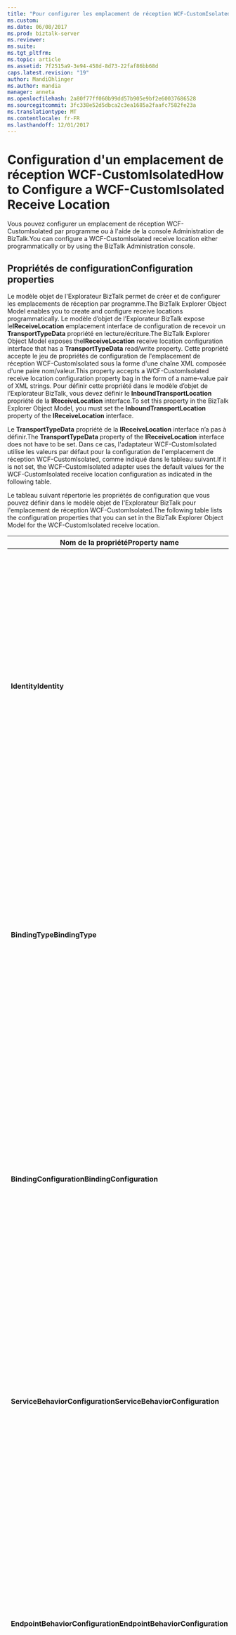 ```yaml
---
title: "Pour configurer les emplacement de réception WCF-CustomIsolated | Documents Microsoft"
ms.custom: 
ms.date: 06/08/2017
ms.prod: biztalk-server
ms.reviewer: 
ms.suite: 
ms.tgt_pltfrm: 
ms.topic: article
ms.assetid: 7f2515a9-3e94-458d-8d73-22faf86bb68d
caps.latest.revision: "19"
author: MandiOhlinger
ms.author: mandia
manager: anneta
ms.openlocfilehash: 2a80f77ff060b99dd57b905e9bf2e60037686528
ms.sourcegitcommit: 3fc338e52d5dbca2c3ea1685a2faafc7582fe23a
ms.translationtype: MT
ms.contentlocale: fr-FR
ms.lasthandoff: 12/01/2017
---
```

# <a name="how-to-configure-a-wcf-customisolated-receive-location"></a><span data-ttu-id="3f6d5-102">Configuration d'un emplacement de réception WCF-CustomIsolated</span><span class="sxs-lookup"><span data-stu-id="3f6d5-102">How to Configure a WCF-CustomIsolated Receive Location</span></span>
<span data-ttu-id="3f6d5-103">Vous pouvez configurer un emplacement de réception WCF-CustomIsolated par programme ou à l'aide de la console Administration de BizTalk.</span><span class="sxs-lookup"><span data-stu-id="3f6d5-103">You can configure a WCF-CustomIsolated receive location either programmatically or by using the BizTalk Administration console.</span></span>  
  
## <a name="configuration-properties"></a><span data-ttu-id="3f6d5-104">Propriétés de configuration</span><span class="sxs-lookup"><span data-stu-id="3f6d5-104">Configuration properties</span></span>
  
 <span data-ttu-id="3f6d5-105">Le modèle objet de l'Explorateur BizTalk permet de créer et de configurer les emplacements de réception par programme.</span><span class="sxs-lookup"><span data-stu-id="3f6d5-105">The BizTalk Explorer Object Model enables you to create and configure receive locations programmatically.</span></span> <span data-ttu-id="3f6d5-106">Le modèle d’objet de l’Explorateur BizTalk expose le**IReceiveLocation** emplacement interface de configuration de recevoir un **TransportTypeData** propriété en lecture/écriture.</span><span class="sxs-lookup"><span data-stu-id="3f6d5-106">The BizTalk Explorer Object Model exposes the**IReceiveLocation** receive location configuration interface that has a **TransportTypeData** read/write property.</span></span> <span data-ttu-id="3f6d5-107">Cette propriété accepte le jeu de propriétés de configuration de l'emplacement de réception WCF-CustomIsolated sous la forme d'une chaîne XML composée d'une paire nom/valeur.</span><span class="sxs-lookup"><span data-stu-id="3f6d5-107">This property accepts a WCF-CustomIsolated receive location configuration property bag in the form of a name-value pair of XML strings.</span></span> <span data-ttu-id="3f6d5-108">Pour définir cette propriété dans le modèle d’objet de l’Explorateur BizTalk, vous devez définir le **InboundTransportLocation** propriété de la **IReceiveLocation** interface.</span><span class="sxs-lookup"><span data-stu-id="3f6d5-108">To set this property in the BizTalk Explorer Object Model, you must set the **InboundTransportLocation** property of the **IReceiveLocation** interface.</span></span>  
  
 <span data-ttu-id="3f6d5-109">Le **TransportTypeData** propriété de la **IReceiveLocation** interface n’a pas à définir.</span><span class="sxs-lookup"><span data-stu-id="3f6d5-109">The **TransportTypeData** property of the **IReceiveLocation** interface does not have to be set.</span></span> <span data-ttu-id="3f6d5-110">Dans ce cas, l'adaptateur WCF-CustomIsolated utilise les valeurs par défaut pour la configuration de l'emplacement de réception WCF-CustomIsolated, comme indiqué dans le tableau suivant.</span><span class="sxs-lookup"><span data-stu-id="3f6d5-110">If it is not set, the WCF-CustomIsolated adapter uses the default values for the WCF-CustomIsolated receive location configuration as indicated in the following table.</span></span>  
  
 <span data-ttu-id="3f6d5-111">Le tableau suivant répertorie les propriétés de configuration que vous pouvez définir dans le modèle objet de l'Explorateur BizTalk pour l'emplacement de réception WCF-CustomIsolated.</span><span class="sxs-lookup"><span data-stu-id="3f6d5-111">The following table lists the configuration properties that you can set in the BizTalk Explorer Object Model for the WCF-CustomIsolated receive location.</span></span>  
  
|<span data-ttu-id="3f6d5-112">Nom de la propriété</span><span class="sxs-lookup"><span data-stu-id="3f6d5-112">Property name</span></span>|<span data-ttu-id="3f6d5-113">Type</span><span class="sxs-lookup"><span data-stu-id="3f6d5-113">Type</span></span>|<span data-ttu-id="3f6d5-114"> Description</span><span class="sxs-lookup"><span data-stu-id="3f6d5-114">Description</span></span>|  
|-------------------|----------|-----------------|  
|<span data-ttu-id="3f6d5-115">**Identity**</span><span class="sxs-lookup"><span data-stu-id="3f6d5-115">**Identity**</span></span>|<span data-ttu-id="3f6d5-116">Blob XML</span><span class="sxs-lookup"><span data-stu-id="3f6d5-116">XML Blob</span></span><br /><br /> <span data-ttu-id="3f6d5-117">Exemple :</span><span class="sxs-lookup"><span data-stu-id="3f6d5-117">Example:</span></span><br /><br /> <span data-ttu-id="3f6d5-118">&lt;identité&gt;</span><span class="sxs-lookup"><span data-stu-id="3f6d5-118">&lt;identity&gt;</span></span><br /><br /> <span data-ttu-id="3f6d5-119">&lt;valeur d’userPrincipalName = «username@contoso.com» /&gt;</span><span class="sxs-lookup"><span data-stu-id="3f6d5-119">&lt;userPrincipalName value="username@contoso.com" /&gt;</span></span><br /><br /> <span data-ttu-id="3f6d5-120">&lt;/Identity&gt;</span><span class="sxs-lookup"><span data-stu-id="3f6d5-120">&lt;/identity&gt;</span></span>|<span data-ttu-id="3f6d5-121">Spécifiez l'identité du service fourni par cet emplacement de réception.</span><span class="sxs-lookup"><span data-stu-id="3f6d5-121">Specify the identity of the service that this receive location provides.</span></span> <span data-ttu-id="3f6d5-122">Les valeurs qui peuvent être spécifiés pour le **identité** propriété diffèrent en fonction de la configuration de sécurité.</span><span class="sxs-lookup"><span data-stu-id="3f6d5-122">The values that can be specified for the **Identity** property differ according to the security configuration.</span></span> <span data-ttu-id="3f6d5-123">Ces paramètres permettent au client d'authentifier cet emplacement de réception.</span><span class="sxs-lookup"><span data-stu-id="3f6d5-123">These settings enable the client to authenticate this receive location.</span></span> <span data-ttu-id="3f6d5-124">Lors du processus d'établissement de liaison entre le client et le service, l'infrastructure WCF (Windows Communication Foundation) garantit que l'identité du service attendu correspond aux valeurs de cet élément.</span><span class="sxs-lookup"><span data-stu-id="3f6d5-124">In the handshake process between the client and service, the Windows Communication Foundation (WCF) infrastructure will ensure that the identity of the expected service matches the values of this element.</span></span><br /><br /> <span data-ttu-id="3f6d5-125">La valeur par défaut est une chaîne vide.</span><span class="sxs-lookup"><span data-stu-id="3f6d5-125">The default is an empty string.</span></span>|  
|<span data-ttu-id="3f6d5-126">**BindingType**</span><span class="sxs-lookup"><span data-stu-id="3f6d5-126">**BindingType**</span></span>|<span data-ttu-id="3f6d5-127">Enum</span><span class="sxs-lookup"><span data-stu-id="3f6d5-127">Enum</span></span><br /><br /> <span data-ttu-id="3f6d5-128">-   **basicHttpBinding**</span><span class="sxs-lookup"><span data-stu-id="3f6d5-128">-   **basicHttpBinding**</span></span><br /><span data-ttu-id="3f6d5-129">-   **customBinding**</span><span class="sxs-lookup"><span data-stu-id="3f6d5-129">-   **customBinding**</span></span><br /><span data-ttu-id="3f6d5-130">-   **mexHttpBinding**</span><span class="sxs-lookup"><span data-stu-id="3f6d5-130">-   **mexHttpBinding**</span></span><br /><span data-ttu-id="3f6d5-131">-   **mexHttpsBinding**</span><span class="sxs-lookup"><span data-stu-id="3f6d5-131">-   **mexHttpsBinding**</span></span><br /><span data-ttu-id="3f6d5-132">-   **mexNamedPipeBinding**</span><span class="sxs-lookup"><span data-stu-id="3f6d5-132">-   **mexNamedPipeBinding**</span></span><br /><span data-ttu-id="3f6d5-133">-   **mexTcpBinding**</span><span class="sxs-lookup"><span data-stu-id="3f6d5-133">-   **mexTcpBinding**</span></span><br /><span data-ttu-id="3f6d5-134">-   **netMsmqBinding**</span><span class="sxs-lookup"><span data-stu-id="3f6d5-134">-   **netMsmqBinding**</span></span><br /><span data-ttu-id="3f6d5-135">-   **netNamedPipeBinding**</span><span class="sxs-lookup"><span data-stu-id="3f6d5-135">-   **netNamedPipeBinding**</span></span><br /><span data-ttu-id="3f6d5-136">-   **netPeerTcpBinding**</span><span class="sxs-lookup"><span data-stu-id="3f6d5-136">-   **netPeerTcpBinding**</span></span><br /><span data-ttu-id="3f6d5-137">-   **netTcpBinding**</span><span class="sxs-lookup"><span data-stu-id="3f6d5-137">-   **netTcpBinding**</span></span><br /><span data-ttu-id="3f6d5-138">-   **wsDualHttpBinding**</span><span class="sxs-lookup"><span data-stu-id="3f6d5-138">-   **wsDualHttpBinding**</span></span><br /><span data-ttu-id="3f6d5-139">-   **wsFederationHttpBinding**</span><span class="sxs-lookup"><span data-stu-id="3f6d5-139">-   **wsFederationHttpBinding**</span></span><br /><span data-ttu-id="3f6d5-140">-   **wsHttpBinding**</span><span class="sxs-lookup"><span data-stu-id="3f6d5-140">-   **wsHttpBinding**</span></span>|<span data-ttu-id="3f6d5-141">Spécifiez le type de liaison à utiliser pour le point de terminaison qu'utilise cet emplacement de réception.</span><span class="sxs-lookup"><span data-stu-id="3f6d5-141">Specify the type of the binding to use for the endpoint that this receive location uses.</span></span> <span data-ttu-id="3f6d5-142">**Remarque :** si vous utilisez une liaison personnalisée, la **BindingType** propriété peut être configurée avec les liaisons personnalisées.</span><span class="sxs-lookup"><span data-stu-id="3f6d5-142">**Note:**  If you use a custom binding, the **BindingType** property can be configured with the custom bindings.</span></span> <span data-ttu-id="3f6d5-143">Pour plus d’informations sur la façon d’utiliser une liaison personnalisée, consultez [comment activer les Points d’extensibilité WCF avec les adaptateurs WCF](../core/how-to-enable-the-wcf-extensibility-points-with-the-wcf-adapters.md).</span><span class="sxs-lookup"><span data-stu-id="3f6d5-143">For more information about how to use custom binding, see [How to Enable the WCF Extensibility Points with the WCF Adapters](../core/how-to-enable-the-wcf-extensibility-points-with-the-wcf-adapters.md).</span></span> <br /><br /> <span data-ttu-id="3f6d5-144">La valeur par défaut est une chaîne vide.</span><span class="sxs-lookup"><span data-stu-id="3f6d5-144">The default is an empty string.</span></span>|  
|<span data-ttu-id="3f6d5-145">**BindingConfiguration**</span><span class="sxs-lookup"><span data-stu-id="3f6d5-145">**BindingConfiguration**</span></span>|<span data-ttu-id="3f6d5-146">Blob XML</span><span class="sxs-lookup"><span data-stu-id="3f6d5-146">XML Blob</span></span><br /><br /> <span data-ttu-id="3f6d5-147">Exemple :</span><span class="sxs-lookup"><span data-stu-id="3f6d5-147">Example:</span></span><br /><br /> <span data-ttu-id="3f6d5-148">&lt;nom de liaison = « wsHttpBinding » transactionFlow = « true »&gt;&lt;sécurité&gt;&lt;message clientCredentialType = « UserName » /&gt;&lt;/security&gt; &lt;/liaison&gt;</span><span class="sxs-lookup"><span data-stu-id="3f6d5-148">&lt;binding name="wsHttpBinding" transactionFlow="true"&gt;&lt;security&gt;&lt;message clientCredentialType="UserName" /&gt;&lt;/security&gt;&lt;/binding&gt;</span></span>|<span data-ttu-id="3f6d5-149">Spécifiez une chaîne XML avec la  **\<liaison\>**  élément pour configurer différents types de liaisons prédéfinies fournis par Windows Communication Foundation (WCF).</span><span class="sxs-lookup"><span data-stu-id="3f6d5-149">Specify an XML string with the **\<binding\>** element to configure different types of predefined bindings provided by Windows Communication Foundation (WCF).</span></span> <span data-ttu-id="3f6d5-150">Pour plus d'informations sur la liaison fournie par le système et la liaison personnalisée, consultez les rubriques correspondantes de la section Voir aussi.</span><span class="sxs-lookup"><span data-stu-id="3f6d5-150">For more information about the system-provided binding and custom binding, see the appropriate topics in See Also.</span></span> <span data-ttu-id="3f6d5-151">**Remarque :** BizTalk Server ne prend pas en charge tous les types d’éléments d’extension de liaison que vous pouvez configurer avec le **BindingConfiguration** propriété.</span><span class="sxs-lookup"><span data-stu-id="3f6d5-151">**Note:**  BizTalk Server does not support all the types of the binding extension elements that you can configure with the **BindingConfiguration** property.</span></span> <br /><br /> <span data-ttu-id="3f6d5-152">La valeur par défaut est une chaîne vide.</span><span class="sxs-lookup"><span data-stu-id="3f6d5-152">The default is an empty string.</span></span>|  
|<span data-ttu-id="3f6d5-153">**ServiceBehaviorConfiguration**</span><span class="sxs-lookup"><span data-stu-id="3f6d5-153">**ServiceBehaviorConfiguration**</span></span>|<span data-ttu-id="3f6d5-154">Blob XML</span><span class="sxs-lookup"><span data-stu-id="3f6d5-154">XML Blob</span></span><br /><br /> <span data-ttu-id="3f6d5-155">Exemple :</span><span class="sxs-lookup"><span data-stu-id="3f6d5-155">Example:</span></span><br /><br /> <span data-ttu-id="3f6d5-156">&lt;nom du comportement = « SampleServiceBehavior »&gt;&lt;serviceAuthorization principalPermissionMode = « UseAspNetRoles » /&gt;&lt;serviceCredentials&gt;&lt;serviceCertificate findValue = « 539d9ab3089bb6dc187fa7dbb382cf01f8d78f5f » storeLocation = « CurrentUser » x509FindType = « FindByThumbprint » /&gt;&lt;/serviceCredentials&gt;&lt;serviceMetadata httpGetEnabled = « true » /&gt;&lt;/behavior&gt;</span><span class="sxs-lookup"><span data-stu-id="3f6d5-156">&lt;behavior name="SampleServiceBehavior"&gt;&lt;serviceAuthorization principalPermissionMode="UseAspNetRoles" /&gt;&lt;serviceCredentials&gt;&lt;serviceCertificate findValue="539d9ab3089bb6dc187fa7dbb382cf01f8d78f5f" storeLocation="CurrentUser" x509FindType="FindByThumbprint" /&gt;&lt;/serviceCredentials&gt;&lt;serviceMetadata httpGetEnabled="true" /&gt;&lt;/behavior&gt;</span></span>|<span data-ttu-id="3f6d5-157">Spécifiez une chaîne XML avec la  **\<comportement\>**  élément de la  **\<serviceBehaviors\>**  élément pour configurer les paramètres de comportement d’un service WCF service.</span><span class="sxs-lookup"><span data-stu-id="3f6d5-157">Specify an XML string with the **\<behavior\>** element of the **\<serviceBehaviors\>** element to configure the behavior settings of a WCF service.</span></span> <span data-ttu-id="3f6d5-158">Pour plus d’informations sur la  **\<serviceBehaviors\>**  élément, consultez la rubrique appropriée dans Voir aussi.</span><span class="sxs-lookup"><span data-stu-id="3f6d5-158">For more information about the **\<serviceBehaviors\>** element, see the appropriate topic in See Also.</span></span><br /><br /> <span data-ttu-id="3f6d5-159">La valeur par défaut est une chaîne vide.</span><span class="sxs-lookup"><span data-stu-id="3f6d5-159">The default is an empty string.</span></span>|  
|<span data-ttu-id="3f6d5-160">**EndpointBehaviorConfiguration**</span><span class="sxs-lookup"><span data-stu-id="3f6d5-160">**EndpointBehaviorConfiguration**</span></span>|<span data-ttu-id="3f6d5-161">Blob XML</span><span class="sxs-lookup"><span data-stu-id="3f6d5-161">XML Blob</span></span><br /><br /> <span data-ttu-id="3f6d5-162">Exemple :</span><span class="sxs-lookup"><span data-stu-id="3f6d5-162">Example:</span></span><br /><br /> <span data-ttu-id="3f6d5-163">&lt;nom du comportement = « sampleBehavior »&gt;&lt;callbackTimeouts /&gt;&lt;/behavior&gt;</span><span class="sxs-lookup"><span data-stu-id="3f6d5-163">&lt;behavior name="sampleBehavior"&gt;&lt;callbackTimeouts /&gt;&lt;/behavior&gt;</span></span>|<span data-ttu-id="3f6d5-164">Spécifier une chaîne XML avec la  **\<comportement\>**  élément de la  **\<endpointBehaviors\>**  élément pour configurer les paramètres de comportement d’un Point de terminaison WCF.</span><span class="sxs-lookup"><span data-stu-id="3f6d5-164">Specify an XML string with the **\<behavior\>** element of the **\<endpointBehaviors\>** element to configure the behavior settings of a WCF endpoint.</span></span> <span data-ttu-id="3f6d5-165">Pour plus d’informations sur la  **\<endpointBehaviors\>**  élément, consultez la rubrique appropriée dans Voir aussi.</span><span class="sxs-lookup"><span data-stu-id="3f6d5-165">For more information about the **\<endpointBehaviors\>** element, see the appropriate topic in See Also.</span></span> <span data-ttu-id="3f6d5-166">**Remarque :** BizTalk Server ne prend pas en charge tous les types d’éléments d’extension que vous pouvez configurer avec le **EndpointBehaviorConfiguration** propriété.</span><span class="sxs-lookup"><span data-stu-id="3f6d5-166">**Note:**  BizTalk Server does not support all the types of the behavior extension elements that you can configure with the **EndpointBehaviorConfiguration** property.</span></span> <br /><br /> <span data-ttu-id="3f6d5-167">La valeur par défaut est une chaîne vide.</span><span class="sxs-lookup"><span data-stu-id="3f6d5-167">The default is an empty string.</span></span>|  
|<span data-ttu-id="3f6d5-168">**CredentialType**</span><span class="sxs-lookup"><span data-stu-id="3f6d5-168">**CredentialType**</span></span>|<span data-ttu-id="3f6d5-169">Enum</span><span class="sxs-lookup"><span data-stu-id="3f6d5-169">Enum</span></span><br /><br /> <span data-ttu-id="3f6d5-170">-   **Aucun**: ne pas utiliser les informations d’identification lorsque cet emplacement de réception envoie des sollicitations pour interroger un service externe ou cet emplacement de réception n’avez pas besoin d’interroger un service externe.</span><span class="sxs-lookup"><span data-stu-id="3f6d5-170">-   **None**: Do not use any credentials when this receive location sends solicit messages to poll an external service, or this receive location does not need to poll any external service.</span></span><br /><span data-ttu-id="3f6d5-171">-   **IssueTicket**: utilisez Enterprise unique Sign-On (SSO) pour récupérer les informations d’identification du client pour émettre un ticket SSO.</span><span class="sxs-lookup"><span data-stu-id="3f6d5-171">-   **IssueTicket**: Use Enterprise Single Sign-On (SSO) to retrieve client credentials to issue an SSO ticket.</span></span> <span data-ttu-id="3f6d5-172">Cette option requiert l'utilisation du mode de sécurité permettant à cet emplacement de réception d'emprunter l'identité du compte d'utilisateur pour émettre un ticket SSO.</span><span class="sxs-lookup"><span data-stu-id="3f6d5-172">This option requires using the security mode that allows this receive location to impersonate the user account to issue an SSO ticket.</span></span><br /><span data-ttu-id="3f6d5-173">-   **UserAccount**: utiliser les informations d’identification spécifiées dans le **nom d’utilisateur** et **mot de passe** propriétés lorsque cela emplacement de réception envoie des sollicitations pour interroger un service externe.</span><span class="sxs-lookup"><span data-stu-id="3f6d5-173">-   **UserAccount**: Use the credentials specified in the **Username** and **Password** properties when this receive location sends solicit messages to poll an external service.</span></span><br /><span data-ttu-id="3f6d5-174">-   **GetCredentials**: utiliser l’application associée SSO spécifiée dans le **AffiliateApplicationName** propriété lorsque cet emplacement de réception envoie des sollicitations pour interroger un service externe.</span><span class="sxs-lookup"><span data-stu-id="3f6d5-174">-   **GetCredentials**: Use the SSO affiliate application specified in the **AffiliateApplicationName** property when this receive location sends solicit messages to poll an external service.</span></span>|<span data-ttu-id="3f6d5-175">Spécifiez le type d'informations d'identification de cet emplacement de réception à utiliser lors de l'interrogation d'un service externe.</span><span class="sxs-lookup"><span data-stu-id="3f6d5-175">Specify the type of credentials for this receive location to use when polling an external service</span></span><br /><br /> <span data-ttu-id="3f6d5-176">Valeur par défaut : **None**</span><span class="sxs-lookup"><span data-stu-id="3f6d5-176">Default value: **None**</span></span>|  
|<span data-ttu-id="3f6d5-177">**UserName**</span><span class="sxs-lookup"><span data-stu-id="3f6d5-177">**UserName**</span></span>|<span data-ttu-id="3f6d5-178">Chaîne</span><span class="sxs-lookup"><span data-stu-id="3f6d5-178">String</span></span>|<span data-ttu-id="3f6d5-179">Indiquez le nom d'utilisateur de cet emplacement de réception à utiliser lors de l'interrogation d'un service externe pour récupérer des messages de réponse.</span><span class="sxs-lookup"><span data-stu-id="3f6d5-179">Specify the user name for this receive location to use when polling an external service to retrieve response messages.</span></span> <span data-ttu-id="3f6d5-180">Cette propriété est requise lorsque la **CredentialType** est définie sur **UserAccount**.</span><span class="sxs-lookup"><span data-stu-id="3f6d5-180">This property is required when the **CredentialType** property is set to **UserAccount**.</span></span><br /><br /> <span data-ttu-id="3f6d5-181">La valeur par défaut est une chaîne vide.</span><span class="sxs-lookup"><span data-stu-id="3f6d5-181">The default is an empty string.</span></span>|  
|<span data-ttu-id="3f6d5-182">**Mot de passe**</span><span class="sxs-lookup"><span data-stu-id="3f6d5-182">**Password**</span></span>|<span data-ttu-id="3f6d5-183">Chaîne</span><span class="sxs-lookup"><span data-stu-id="3f6d5-183">String</span></span>|<span data-ttu-id="3f6d5-184">Indiquez le mot de passe de cet emplacement de réception à utiliser lors de l'interrogation d'un service externe pour récupérer des messages de réponse.</span><span class="sxs-lookup"><span data-stu-id="3f6d5-184">Specify the password for this receive location to use when polling an external service to retrieve response messages.</span></span> <span data-ttu-id="3f6d5-185">Cette propriété est requise lorsque la **CredentialType** est définie sur **UserAccount**.</span><span class="sxs-lookup"><span data-stu-id="3f6d5-185">This property is required when the **CredentialType** property is set to **UserAccount**.</span></span><br /><br /> <span data-ttu-id="3f6d5-186">La valeur par défaut est une chaîne vide.</span><span class="sxs-lookup"><span data-stu-id="3f6d5-186">The default is an empty string.</span></span>|  
|<span data-ttu-id="3f6d5-187">**AffiliateApplicationName**</span><span class="sxs-lookup"><span data-stu-id="3f6d5-187">**AffiliateApplicationName**</span></span>|<span data-ttu-id="3f6d5-188">Chaîne</span><span class="sxs-lookup"><span data-stu-id="3f6d5-188">String</span></span>|<span data-ttu-id="3f6d5-189">Indiquez l'application associée SSO pour renvoyer des informations d'identification externes à utiliser lorsque cet emplacement de réception envoie des messages de sollicitation pour interroger un service externe.</span><span class="sxs-lookup"><span data-stu-id="3f6d5-189">Specify the SSO affiliate application to return external credentials to be used when this receive location sends solicit messages to poll an external service.</span></span> <span data-ttu-id="3f6d5-190">L'application associée SSO spécifiée doit comporter un mappage entre le compte Windows d'exécution de cet emplacement de réception et le compte du service externe.</span><span class="sxs-lookup"><span data-stu-id="3f6d5-190">The specified SSO affiliate application must have a mapping between the Windows account under which this receive location runs and the account for the external service.</span></span> <span data-ttu-id="3f6d5-191">Cette propriété est requise lorsque la **CredentialType** est définie sur **GetCredentials**.</span><span class="sxs-lookup"><span data-stu-id="3f6d5-191">This property is required when the **CredentialType** property is set to **GetCredentials**.</span></span><br /><br /> <span data-ttu-id="3f6d5-192">La valeur par défaut est une chaîne vide.</span><span class="sxs-lookup"><span data-stu-id="3f6d5-192">The default is an empty string.</span></span>|  
|<span data-ttu-id="3f6d5-193">**OrderedProcessing**</span><span class="sxs-lookup"><span data-stu-id="3f6d5-193">**OrderedProcessing**</span></span>|<span data-ttu-id="3f6d5-194">Booléen</span><span class="sxs-lookup"><span data-stu-id="3f6d5-194">Boolean</span></span>|<span data-ttu-id="3f6d5-195">Spécifiez si l'ordre des messages est conservé lors de leur traitement.</span><span class="sxs-lookup"><span data-stu-id="3f6d5-195">Specify whether to preserve message order when processing messages.</span></span><br /><br /> <span data-ttu-id="3f6d5-196">Valeur par défaut : **False**</span><span class="sxs-lookup"><span data-stu-id="3f6d5-196">Default value: **False**</span></span>|  
|<span data-ttu-id="3f6d5-197">**InboundBodyLocation**</span><span class="sxs-lookup"><span data-stu-id="3f6d5-197">**InboundBodyLocation**</span></span>|<span data-ttu-id="3f6d5-198">Enum</span><span class="sxs-lookup"><span data-stu-id="3f6d5-198">Enum</span></span><br /><br /> <span data-ttu-id="3f6d5-199">-   **UseBodyElement** -utiliser le contenu de SOAP **corps** élément d’un message entrant pour créer le corps du message BizTalk.</span><span class="sxs-lookup"><span data-stu-id="3f6d5-199">-   **UseBodyElement** - Use the content of the SOAP **Body** element of an incoming message to create the BizTalk message body part.</span></span> <span data-ttu-id="3f6d5-200">Si l'élément **Body** a plusieurs éléments enfants, seul le premier élément devient le corps du message BizTalk.</span><span class="sxs-lookup"><span data-stu-id="3f6d5-200">If the **Body** element has more than one child element, only the first element becomes the BizTalk message body part.</span></span><br /><span data-ttu-id="3f6d5-201">-   **UseEnvelope** -créer le corps du message BizTalk à partir de l’ensemble SOAP **enveloppe** d’un message entrant.</span><span class="sxs-lookup"><span data-stu-id="3f6d5-201">-   **UseEnvelope** - Create the BizTalk message body part from the entire SOAP **Envelope** of an incoming message.</span></span><br /><span data-ttu-id="3f6d5-202">-   **UseBodyPath** -utiliser l’expression de chemin d’accès au corps de la **InboundBodyPathExpression** propriété pour créer le corps du message BizTalk.</span><span class="sxs-lookup"><span data-stu-id="3f6d5-202">-   **UseBodyPath** - Use the body path expression in the **InboundBodyPathExpression** property to create the BizTalk message body part.</span></span> <span data-ttu-id="3f6d5-203">L'expression du chemin du corps est évaluée en fonction de l'élément enfant immédiat de l'élément SOAP **Body** d'un message entrant.</span><span class="sxs-lookup"><span data-stu-id="3f6d5-203">The body path expression is evaluated against the immediate child element of the SOAP **Body** element of an incoming message.</span></span> <span data-ttu-id="3f6d5-204">Cette propriété est valide uniquement pour des ports de sollicitation-réponse.</span><span class="sxs-lookup"><span data-stu-id="3f6d5-204">This property is valid only for solicit-response ports.</span></span><br /><br /> <span data-ttu-id="3f6d5-205">Pour plus d’informations sur l’utilisation de la **InboundBodyLocation** propriété, consultez [spécifiant le corps du Message pour les adaptateurs WCF](../core/specifying-the-message-body-for-the-wcf-adapters.md).</span><span class="sxs-lookup"><span data-stu-id="3f6d5-205">For more information about how to use the **InboundBodyLocation** property, see [Specifying the Message Body for the WCF Adapters](../core/specifying-the-message-body-for-the-wcf-adapters.md).</span></span>|<span data-ttu-id="3f6d5-206">Spécifiez la sélection de données pour le protocole SOAP **corps** élément des messages WCF entrants.</span><span class="sxs-lookup"><span data-stu-id="3f6d5-206">Specify the data selection for the SOAP **Body** element of incoming WCF messages.</span></span><br /><br /> <span data-ttu-id="3f6d5-207">Valeur par défaut : **UseBodyElement**</span><span class="sxs-lookup"><span data-stu-id="3f6d5-207">Default value: **UseBodyElement**</span></span>|  
|<span data-ttu-id="3f6d5-208">**InboundBodyPathExpression**</span><span class="sxs-lookup"><span data-stu-id="3f6d5-208">**InboundBodyPathExpression**</span></span>|<span data-ttu-id="3f6d5-209">Chaîne</span><span class="sxs-lookup"><span data-stu-id="3f6d5-209">String</span></span><br /><br /> <span data-ttu-id="3f6d5-210">Pour plus d’informations sur l’utilisation de la **InboundBodyPathExpression** propriété, consultez [propriétés et schéma de propriété des adaptateurs WCF](../core/wcf-adapters-property-schema-and-properties.md).</span><span class="sxs-lookup"><span data-stu-id="3f6d5-210">For more information about how to use the **InboundBodyPathExpression** property, see [WCF Adapters Property Schema and Properties](../core/wcf-adapters-property-schema-and-properties.md).</span></span>|<span data-ttu-id="3f6d5-211">Spécifiez l'expression de chemin de corps afin d'identifier une partie spécifique du message entrant utilisée pour créer le corps du message BizTalk.</span><span class="sxs-lookup"><span data-stu-id="3f6d5-211">Specify the body path expression to identify a specific part of an incoming message used to create the BizTalk message body part.</span></span> <span data-ttu-id="3f6d5-212">Cette expression de chemin de corps est évaluée par rapport à l’élément enfant immédiat de SOAP **corps** nœud d’un message entrant.</span><span class="sxs-lookup"><span data-stu-id="3f6d5-212">This body path expression is evaluated against the immediate child element of the SOAP **Body** node of an incoming message.</span></span> <span data-ttu-id="3f6d5-213">Si cette expression de chemin de corps retourne plusieurs nœuds, seul le premier devient le corps du message BizTalk.</span><span class="sxs-lookup"><span data-stu-id="3f6d5-213">If this body path expression returns more than one node, only the first node is chosen for the BizTalk message body part.</span></span> <span data-ttu-id="3f6d5-214">Cette propriété est requise si le **InboundBodyLocation** est définie sur **UseBodyPath**.</span><span class="sxs-lookup"><span data-stu-id="3f6d5-214">This property is required if the **InboundBodyLocation** property is set to **UseBodyPath**.</span></span><br /><br /> <span data-ttu-id="3f6d5-215">La valeur par défaut est une chaîne vide.</span><span class="sxs-lookup"><span data-stu-id="3f6d5-215">The default is an empty string.</span></span>|  
|<span data-ttu-id="3f6d5-216">**InboundNodeEncoding**</span><span class="sxs-lookup"><span data-stu-id="3f6d5-216">**InboundNodeEncoding**</span></span>|<span data-ttu-id="3f6d5-217">Enum</span><span class="sxs-lookup"><span data-stu-id="3f6d5-217">Enum</span></span><br /><br /> <span data-ttu-id="3f6d5-218">-   **Base64** -encodage Base64.</span><span class="sxs-lookup"><span data-stu-id="3f6d5-218">-   **Base64** - Base64 encoding.</span></span><br /><span data-ttu-id="3f6d5-219">-   **Hex** - hexadécimal encodage.</span><span class="sxs-lookup"><span data-stu-id="3f6d5-219">-   **Hex** - Hexadecimal encoding.</span></span><br /><span data-ttu-id="3f6d5-220">-   **Chaîne** : codage de texte - UTF-8.</span><span class="sxs-lookup"><span data-stu-id="3f6d5-220">-   **String** - Text encoding - UTF-8.</span></span><br /><span data-ttu-id="3f6d5-221">-   **XML** -les adaptateurs WCF créent le corps du message BizTalk avec le XML externe du nœud sélectionné par l’expression de chemin d’accès au corps de **InboundBodyPathExpression**.</span><span class="sxs-lookup"><span data-stu-id="3f6d5-221">-   **XML** - The WCF adapters create the BizTalk message body with the outer XML of the node selected by the body path expression in **InboundBodyPathExpression**.</span></span>|<span data-ttu-id="3f6d5-222">Spécifiez le type de codage WCF-CustomIsolated adaptateur de réception pour décoder le nœud identifié par l’expression de chemin de corps spécifiée dans **InboundBodyPathExpression**.</span><span class="sxs-lookup"><span data-stu-id="3f6d5-222">Specify the type of encoding that the WCF-CustomIsolated receive adapter uses to decode the node identified by the body path expression specified in **InboundBodyPathExpression**.</span></span> <span data-ttu-id="3f6d5-223">Cette propriété est requise si le **InboundBodyLocation** est définie sur **UseBodyPath**.</span><span class="sxs-lookup"><span data-stu-id="3f6d5-223">This property is required if the **InboundBodyLocation** property is set to **UseBodyPath**.</span></span><br /><br /> <span data-ttu-id="3f6d5-224">Valeur par défaut : **XML**</span><span class="sxs-lookup"><span data-stu-id="3f6d5-224">Default value: **XML**</span></span>|  
|<span data-ttu-id="3f6d5-225">**OutboundBodyLocation**</span><span class="sxs-lookup"><span data-stu-id="3f6d5-225">**OutboundBodyLocation**</span></span>|<span data-ttu-id="3f6d5-226">Enum</span><span class="sxs-lookup"><span data-stu-id="3f6d5-226">Enum</span></span><br /><br /> <span data-ttu-id="3f6d5-227">-   **UseBodyElement** -le corps du message BizTalk permet de créer le contenu de SOAP **corps** élément d’un message de réponse sortant.</span><span class="sxs-lookup"><span data-stu-id="3f6d5-227">-   **UseBodyElement** - Use the BizTalk message body part to create the content of the SOAP **Body** element for an outgoing response message.</span></span><br /><span data-ttu-id="3f6d5-228">-   **UseTemplate** -utiliser le modèle fourni dans le **OutboundXMLTemplate** propriété pour créer le contenu de SOAP **corps** élément d’un message de réponse sortant.</span><span class="sxs-lookup"><span data-stu-id="3f6d5-228">-   **UseTemplate** - Use the template supplied in the **OutboundXMLTemplate** property to create the content of the SOAP **Body** element for an outgoing response message.</span></span><br /><br /> <span data-ttu-id="3f6d5-229">Pour plus d’informations sur l’utilisation de la **OutboundBodyLocation** propriété, consultez [spécifiant le corps du Message pour les adaptateurs WCF](../core/specifying-the-message-body-for-the-wcf-adapters.md).</span><span class="sxs-lookup"><span data-stu-id="3f6d5-229">For more information about how to use the **OutboundBodyLocation** property, see [Specifying the Message Body for the WCF Adapters](../core/specifying-the-message-body-for-the-wcf-adapters.md).</span></span>|<span data-ttu-id="3f6d5-230">Spécifiez la sélection de données pour le protocole SOAP **corps** élément des messages WCF sortants.</span><span class="sxs-lookup"><span data-stu-id="3f6d5-230">Specify the data selection for the SOAP **Body** element of outgoing WCF messages.</span></span> <span data-ttu-id="3f6d5-231">Cette propriété est valide uniquement pour des emplacements de réception de type requête-réponse.</span><span class="sxs-lookup"><span data-stu-id="3f6d5-231">This property is valid only for request-response receive locations.</span></span><br /><br /> <span data-ttu-id="3f6d5-232">Valeur par défaut : **UseBodyElement**</span><span class="sxs-lookup"><span data-stu-id="3f6d5-232">Default value: **UseBodyElement**</span></span>|  
|<span data-ttu-id="3f6d5-233">**OutboundXMLTemplate**</span><span class="sxs-lookup"><span data-stu-id="3f6d5-233">**OutboundXMLTemplate**</span></span>|<span data-ttu-id="3f6d5-234">Chaîne</span><span class="sxs-lookup"><span data-stu-id="3f6d5-234">String</span></span><br /><br /> <span data-ttu-id="3f6d5-235">Pour plus d’informations sur l’utilisation de la **OutboundXMLTemplate** propriété, consultez [spécifiant le corps du Message pour les adaptateurs WCF](../core/specifying-the-message-body-for-the-wcf-adapters.md).</span><span class="sxs-lookup"><span data-stu-id="3f6d5-235">For more information about how to use the **OutboundXMLTemplate** property, see [Specifying the Message Body for the WCF Adapters](../core/specifying-the-message-body-for-the-wcf-adapters.md).</span></span>|<span data-ttu-id="3f6d5-236">Spécifiez le modèle au format XML pour le contenu de SOAP **corps** élément d’un message de réponse sortant.</span><span class="sxs-lookup"><span data-stu-id="3f6d5-236">Specify the XML-formatted template for the content of the SOAP **Body** element of an outgoing response message.</span></span> <span data-ttu-id="3f6d5-237">Cette propriété est requise si le **OutboundBodyLocation** est définie sur **UseTemplate**.</span><span class="sxs-lookup"><span data-stu-id="3f6d5-237">This property is required if the **OutboundBodyLocation** property is set to **UseTemplate**.</span></span> <span data-ttu-id="3f6d5-238">Cette propriété est valide uniquement pour des emplacements de réception de type requête-réponse.</span><span class="sxs-lookup"><span data-stu-id="3f6d5-238">This property is valid only for request-response receive locations.</span></span><br /><br /> <span data-ttu-id="3f6d5-239">La valeur par défaut est une chaîne vide.</span><span class="sxs-lookup"><span data-stu-id="3f6d5-239">The default is an empty string.</span></span>|  
|<span data-ttu-id="3f6d5-240">**DisableLocationOnFailure**</span><span class="sxs-lookup"><span data-stu-id="3f6d5-240">**DisableLocationOnFailure**</span></span>|<span data-ttu-id="3f6d5-241">Booléen</span><span class="sxs-lookup"><span data-stu-id="3f6d5-241">Boolean</span></span>|<span data-ttu-id="3f6d5-242">Spécifiez s'il faut désactiver l'emplacement de réception pour lequel le traitement entrant a échoué en raison d'une erreur de pipeline de réception ou d'un échec de routage.</span><span class="sxs-lookup"><span data-stu-id="3f6d5-242">Specify whether to disable the receive location that fails inbound processing due to a receive pipeline failure or a routing failure.</span></span><br /><br /> <span data-ttu-id="3f6d5-243">Valeur par défaut : **False**</span><span class="sxs-lookup"><span data-stu-id="3f6d5-243">Default: **False**</span></span>|  
|<span data-ttu-id="3f6d5-244">**SuspendMessageOnFailure**</span><span class="sxs-lookup"><span data-stu-id="3f6d5-244">**SuspendMessageOnFailure**</span></span>|<span data-ttu-id="3f6d5-245">Booléen</span><span class="sxs-lookup"><span data-stu-id="3f6d5-245">Boolean</span></span>|<span data-ttu-id="3f6d5-246">Spécifier s'il faut interrompre le message de requête dont le traitement entrant a échoué en raison d'une erreur de pipeline de réception ou d'un échec de routage.</span><span class="sxs-lookup"><span data-stu-id="3f6d5-246">Specify whether to suspend the request message that fails inbound processing due to a receive pipeline failure or a routing failure.</span></span><br /><br /> <span data-ttu-id="3f6d5-247">Valeur par défaut : **True**</span><span class="sxs-lookup"><span data-stu-id="3f6d5-247">Default value: **True**</span></span>|  
|<span data-ttu-id="3f6d5-248">**IncludeExceptionDetailInFaults**</span><span class="sxs-lookup"><span data-stu-id="3f6d5-248">**IncludeExceptionDetailInFaults**</span></span>|<span data-ttu-id="3f6d5-249">Booléen</span><span class="sxs-lookup"><span data-stu-id="3f6d5-249">Boolean</span></span>|<span data-ttu-id="3f6d5-250">Spécifiez s'il faut inclure des informations sur l'exception gérée dans le détail des dysfonctionnements SOAP renvoyé au client à des fins de débogage.</span><span class="sxs-lookup"><span data-stu-id="3f6d5-250">Specify whether to include managed exception information in the detail of SOAP faults returned to the client for debugging purposes.</span></span><br /><br /> <span data-ttu-id="3f6d5-251">Valeur par défaut : **False**</span><span class="sxs-lookup"><span data-stu-id="3f6d5-251">Default: **False**</span></span>|  
|<span data-ttu-id="3f6d5-252">**ReferencedBindings**</span><span class="sxs-lookup"><span data-stu-id="3f6d5-252">**ReferencedBindings**</span></span>|<span data-ttu-id="3f6d5-253">Blob XML</span><span class="sxs-lookup"><span data-stu-id="3f6d5-253">XML Blob</span></span><br /><br /> <span data-ttu-id="3f6d5-254">Exemple :</span><span class="sxs-lookup"><span data-stu-id="3f6d5-254">Example:</span></span><br /><br /> <span data-ttu-id="3f6d5-255">\<**BindingConfiguration** vt = « 8 »\></span><span class="sxs-lookup"><span data-stu-id="3f6d5-255">\<**BindingConfiguration** vt="8"\></span></span><br /><br /> <span data-ttu-id="3f6d5-256">&lt;wsFederationHttpBinding&gt;</span><span class="sxs-lookup"><span data-stu-id="3f6d5-256">&lt;wsFederationHttpBinding&gt;</span></span><br /><br /> <span data-ttu-id="3f6d5-257">&lt;nom de liaison = « sampleBinding »&gt;</span><span class="sxs-lookup"><span data-stu-id="3f6d5-257">&lt;binding name="sampleBinding"&gt;</span></span><br /><br /> <span data-ttu-id="3f6d5-258">&lt;mode de sécurité = « Message »&gt;</span><span class="sxs-lookup"><span data-stu-id="3f6d5-258">&lt;security mode="Message"&gt;</span></span><br /><br /> <span data-ttu-id="3f6d5-259">&lt;message issuedKeyType = « AsymmetricKey »&gt;</span><span class="sxs-lookup"><span data-stu-id="3f6d5-259">&lt;message issuedKeyType="AsymmetricKey"&gt;</span></span><br /><br /> <span data-ttu-id="3f6d5-260">&lt;adresse d’émetteur = liaison de « http://www.contoso.com/samplests » = « wsFederationHttpBinding » bindingConfiguration = «**contosoSTSBinding**« /&gt;</span><span class="sxs-lookup"><span data-stu-id="3f6d5-260">&lt;issuer address="http://www.contoso.com/samplests" binding="wsFederationHttpBinding" bindingConfiguration="**contosoSTSBinding**"/&gt;</span></span><br /><br /> <span data-ttu-id="3f6d5-261">&lt;/message&gt;</span><span class="sxs-lookup"><span data-stu-id="3f6d5-261">&lt;/message&gt;</span></span><br /><br /> <span data-ttu-id="3f6d5-262">&lt;/Security&gt;</span><span class="sxs-lookup"><span data-stu-id="3f6d5-262">&lt;/security&gt;</span></span><br /><br /> <span data-ttu-id="3f6d5-263">&lt;/ liaison&gt;</span><span class="sxs-lookup"><span data-stu-id="3f6d5-263">&lt;/binding&gt;</span></span><br /><br /> <span data-ttu-id="3f6d5-264">&lt;/wsFederationHttpBinding&gt;</span><span class="sxs-lookup"><span data-stu-id="3f6d5-264">&lt;/wsFederationHttpBinding&gt;</span></span><br /><br /> <span data-ttu-id="3f6d5-265">\</**BindingConfiguration**\></span><span class="sxs-lookup"><span data-stu-id="3f6d5-265">\</**BindingConfiguration**\></span></span><br /><br /> <span data-ttu-id="3f6d5-266">\<**ReferencedBindings** vt = « 8 »\></span><span class="sxs-lookup"><span data-stu-id="3f6d5-266">\<**ReferencedBindings** vt="8"\></span></span><br /><br /> <span data-ttu-id="3f6d5-267">&lt;liaisons&gt;</span><span class="sxs-lookup"><span data-stu-id="3f6d5-267">&lt;bindings&gt;</span></span><br /><br /> <span data-ttu-id="3f6d5-268">&lt;wsFederationHttpBinding&gt;</span><span class="sxs-lookup"><span data-stu-id="3f6d5-268">&lt;wsFederationHttpBinding&gt;</span></span><br /><br /> <span data-ttu-id="3f6d5-269">&lt;nom de liaison = «**contosoSTSBinding**»&gt;</span><span class="sxs-lookup"><span data-stu-id="3f6d5-269">&lt;binding name="**contosoSTSBinding**"&gt;</span></span><br /><br /> <span data-ttu-id="3f6d5-270">&lt;mode de sécurité = « Message »&gt;</span><span class="sxs-lookup"><span data-stu-id="3f6d5-270">&lt;security mode="Message"&gt;</span></span><br /><br /> <span data-ttu-id="3f6d5-271">&lt;message negotiateServiceCredential = « false »&gt;</span><span class="sxs-lookup"><span data-stu-id="3f6d5-271">&lt;message negotiateServiceCredential="false"&gt;</span></span><br /><br /> <span data-ttu-id="3f6d5-272">&lt;adresse de l’émetteur = bindingConfiguration de « http://northwind.com/samplests » = «**northwindBinding**« liaison = « wsHttpBinding »&gt;</span><span class="sxs-lookup"><span data-stu-id="3f6d5-272">&lt;issuer address="http://northwind.com/samplests" bindingConfiguration="**northwindBinding**" binding="wsHttpBinding"&gt;</span></span><br /><br /> <span data-ttu-id="3f6d5-273">&lt;/ISSUER&gt;</span><span class="sxs-lookup"><span data-stu-id="3f6d5-273">&lt;/issuer&gt;</span></span><br /><br /> <span data-ttu-id="3f6d5-274">&lt;/message&gt;</span><span class="sxs-lookup"><span data-stu-id="3f6d5-274">&lt;/message&gt;</span></span><br /><br /> <span data-ttu-id="3f6d5-275">&lt;/Security&gt;</span><span class="sxs-lookup"><span data-stu-id="3f6d5-275">&lt;/security&gt;</span></span><br /><br /> <span data-ttu-id="3f6d5-276">&lt;/ liaison&gt;</span><span class="sxs-lookup"><span data-stu-id="3f6d5-276">&lt;/binding&gt;</span></span><br /><br /> <span data-ttu-id="3f6d5-277">&lt;/wsFederationHttpBinding&gt;</span><span class="sxs-lookup"><span data-stu-id="3f6d5-277">&lt;/wsFederationHttpBinding&gt;</span></span><br /><br /> <span data-ttu-id="3f6d5-278">&lt;wsHttpBinding&gt;</span><span class="sxs-lookup"><span data-stu-id="3f6d5-278">&lt;wsHttpBinding&gt;</span></span><br /><br /> <span data-ttu-id="3f6d5-279">&lt;nom de liaison = «**northwindBinding**»&gt;</span><span class="sxs-lookup"><span data-stu-id="3f6d5-279">&lt;binding name="**northwindBinding**"&gt;</span></span><br /><br /> <span data-ttu-id="3f6d5-280">&lt;mode de sécurité = « Message »&gt;</span><span class="sxs-lookup"><span data-stu-id="3f6d5-280">&lt;security mode="Message"&gt;</span></span><br /><br /> <span data-ttu-id="3f6d5-281">&lt;message clientCredentialType = « Certificate » /&gt;</span><span class="sxs-lookup"><span data-stu-id="3f6d5-281">&lt;message clientCredentialType="Certificate" /&gt;</span></span><br /><br /> <span data-ttu-id="3f6d5-282">&lt;/Security&gt;</span><span class="sxs-lookup"><span data-stu-id="3f6d5-282">&lt;/security&gt;</span></span><br /><br /> <span data-ttu-id="3f6d5-283">&lt;/ liaison&gt;</span><span class="sxs-lookup"><span data-stu-id="3f6d5-283">&lt;/binding&gt;</span></span><br /><br /> <span data-ttu-id="3f6d5-284">&lt;/WSHttpBinding&gt;</span><span class="sxs-lookup"><span data-stu-id="3f6d5-284">&lt;/wsHttpBinding&gt;</span></span><br /><br /> <span data-ttu-id="3f6d5-285">&lt;/ Bindings&gt;</span><span class="sxs-lookup"><span data-stu-id="3f6d5-285">&lt;/bindings&gt;</span></span><br /><br /> <span data-ttu-id="3f6d5-286">\</**ReferencedBindings** \> **Remarque :** le **ReferencedBinding** propriété ne doit pas contenir la configuration de liaison utilisée dans les  **BindingConfiguration** propriété.</span><span class="sxs-lookup"><span data-stu-id="3f6d5-286">\</**ReferencedBindings**\> **Note:**  The **ReferencedBinding** property must not contain the binding configuration used in the **BindingConfiguration** property.</span></span>|<span data-ttu-id="3f6d5-287">Spécifier les configurations de liaison référencées par le **bindingConfiguration** attribut de la  **\<émetteur\>**  , élément pour les  **wsFederationHttpBinding** et **customBinding**, ce qui indique le Service STS (Security Token) qui émet des jetons de sécurité.</span><span class="sxs-lookup"><span data-stu-id="3f6d5-287">Specify the binding configurations referenced by the **bindingConfiguration** attribute of the **\<issuer\>** element for the **wsFederationHttpBinding** and **customBinding**, which indicates the Security Token Service (STS) that issues security tokens.</span></span> <span data-ttu-id="3f6d5-288">Pour plus d’informations sur la  **\<émetteur\>**  élément, consultez la rubrique «\<émetteur\>» à [http://go.microsoft.com/fwlink/?LinkId=83476](http://go.microsoft.com/fwlink/?LinkId=83476).</span><span class="sxs-lookup"><span data-stu-id="3f6d5-288">For more information about the **\<issuer\>** element, see the topic, "\<issuer\>" at [http://go.microsoft.com/fwlink/?LinkId=83476](http://go.microsoft.com/fwlink/?LinkId=83476).</span></span><br /><br /> <span data-ttu-id="3f6d5-289">Les informations de liaison, y compris le  **\<émetteur\>**  , élément pour les **wsFederationHttpBinding** et **customBinding** peut être configuré via la **BindingConfiguration** propriété de WCF-Custom et les adaptateurs WCF-CustomIsolated.</span><span class="sxs-lookup"><span data-stu-id="3f6d5-289">The binding information including the **\<issuer\>** element for the **wsFederationHttpBinding** and **customBinding** can be configured through the **BindingConfiguration** property of the WCF-Custom and the WCF-CustomIsolated adapters.</span></span> <span data-ttu-id="3f6d5-290">Toutes les configurations de liaison référencées pour cette propriété doivent être placé dans le formulaire de la [ \<liaisons\> ](http://go.microsoft.com/fwlink/?LinkID=80878) élément.</span><span class="sxs-lookup"><span data-stu-id="3f6d5-290">All of the referenced binding configurations for this property must be placed in the form of the [\<bindings\>](http://go.microsoft.com/fwlink/?LinkID=80878) element.</span></span> <span data-ttu-id="3f6d5-291">**Remarque :** vous ne pouvez pas configurer cette propriété sur le **liaison** onglet dans la boîte de dialogue Propriétés du transport.</span><span class="sxs-lookup"><span data-stu-id="3f6d5-291">**Note:**  You cannot configure this property on the **Binding** tab in the transport properties dialog box.</span></span> <span data-ttu-id="3f6d5-292">Vous pouvez importer et exporter cette propriété via le **Import/Export** onglet dans la boîte de dialogue des propriétés de transport des adaptateurs WCF-Custom et WCF-CustomIsolated.</span><span class="sxs-lookup"><span data-stu-id="3f6d5-292">You can import and export this property through the **Import/Export** tab in the transport properties dialog box of the WCF-Custom and WCF-CustomIsolated adapters.</span></span> <span data-ttu-id="3f6d5-293">**Remarque :** le **bindingConfiguration** attribut de la  **\<émetteur\>**  élément doit faire référence à un nom de liaison valide dans cette propriété.</span><span class="sxs-lookup"><span data-stu-id="3f6d5-293">**Note:**  The **bindingConfiguration** attribute of the **\<issuer\>** element must refer a valid binding name in this property.</span></span> <span data-ttu-id="3f6d5-294">**Remarque :** le  **\<émetteur\>**  élément dans les configurations de liaison référencées peut également faire référence à une configuration de liaison différentes dans t sa propriété si cette chaîne de référence n’est pas un dépendance circulaire.</span><span class="sxs-lookup"><span data-stu-id="3f6d5-294">**Note:**  The **\<issuer\>** element in the referenced binding configurations can also refer to a different binding configuration in t his property if this reference chain does not make a circular dependency.</span></span> <br /><br /> <span data-ttu-id="3f6d5-295">La valeur par défaut est une chaîne vide.</span><span class="sxs-lookup"><span data-stu-id="3f6d5-295">The default is an empty string.</span></span>|  
  
 <span data-ttu-id="3f6d5-296">**Pour configurer l’emplacement de la Console Administration de BizTalk de réception WCF-CustomIsolated**</span><span class="sxs-lookup"><span data-stu-id="3f6d5-296">**How to Configure a WCF-CustomIsolated Receive Location with the BizTalk Administration Console**</span></span>  
  
 <span data-ttu-id="3f6d5-297">Vous pouvez définir des variables d'emplacement de réception pour l'adaptateur WCF-CustomIsolated dans la console Administration de BizTalk Server.</span><span class="sxs-lookup"><span data-stu-id="3f6d5-297">You can set WCF-CustomIsolated receive location adapter variables in the BizTalk Administration console.</span></span> <span data-ttu-id="3f6d5-298">Si les propriétés ne sont pas définies pour l'emplacement de réception, les valeurs par défaut du gestionnaire de réception définies dans la console Administration de BizTalk sont utilisées.</span><span class="sxs-lookup"><span data-stu-id="3f6d5-298">If properties are not set in the receive location, the default receive handler values set in the BizTalk Administration console are used.</span></span>  
  
> [!NOTE]
>  <span data-ttu-id="3f6d5-299">Avant d'effectuer la procédure suivante, vous devez avoir ajouté un port de réception.</span><span class="sxs-lookup"><span data-stu-id="3f6d5-299">Before completing the following procedure you must have already added a receive port.</span></span> <span data-ttu-id="3f6d5-300">Pour plus d’informations, consultez [la création d’un Port de réception](../core/how-to-create-a-receive-port.md).</span><span class="sxs-lookup"><span data-stu-id="3f6d5-300">For more information, see [How to Create a Receive Port](../core/how-to-create-a-receive-port.md).</span></span>  
  
## <a name="configure-variables-for-a-wcf-customisolated-receive-location"></a><span data-ttu-id="3f6d5-301">Configurer les variables d’emplacement de réception WCF-CustomIsolated</span><span class="sxs-lookup"><span data-stu-id="3f6d5-301">Configure variables for a WCF-CustomIsolated receive location</span></span>  
  
1.  <span data-ttu-id="3f6d5-302">Lors de la configuration de l'adaptateur WCF-CustomIsolated, si vous envisagez d'utiliser les points d'extensibilité WCF tels que les éléments de liaison personnalisés, l'élément de comportement personnalisé et les composants du canal personnalisés, vous devez ajouter les assemblys qui implémentent les points d'extensibilité ainsi que tous les assemblys dépendants dans le GAC (Global Assembly Cache) à la fois sur l'ordinateur de traitement BizTalk (ordinateur d'exécution) et sur l'ordinateur d'administration.</span><span class="sxs-lookup"><span data-stu-id="3f6d5-302">If you plan to use the WCF extensibility points such as the custom binding elements, custom behavior element, and custom channel components when configuring the WCF-CustomIsolated adapter, you must add the assemblies that implement the extensibility points and all of the dependent assemblies to the global assembly cache on both the BizTalk processing computer (runtime computer) and the administration computer.</span></span> <span data-ttu-id="3f6d5-303">En outre, vous devez inscrire les composants d'extension dans le fichier machine.config.</span><span class="sxs-lookup"><span data-stu-id="3f6d5-303">In addition, you must register the extension components to the machine.config file.</span></span> <span data-ttu-id="3f6d5-304">Pour plus d’informations sur l’utilisation des points d’extensibilité WCF avec l’adaptateur WCF CustomIsolated, consultez [comment activer les Points d’extensibilité WCF avec les adaptateurs WCF](../core/how-to-enable-the-wcf-extensibility-points-with-the-wcf-adapters.md).</span><span class="sxs-lookup"><span data-stu-id="3f6d5-304">For more information about how to use the WCF extensibility points with the WCF CustomIsolated adapter, see [How to Enable the WCF Extensibility Points with the WCF Adapters](../core/how-to-enable-the-wcf-extensibility-points-with-the-wcf-adapters.md).</span></span>  
  
2.  <span data-ttu-id="3f6d5-305">Dans la console Administration de BizTalk, développez **Administration de BizTalk Server**, développez **groupe BizTalk**, développez **Applications**, puis développez l’application dans que vous souhaitez créer un emplacement de réception.</span><span class="sxs-lookup"><span data-stu-id="3f6d5-305">In the BizTalk Administration console, expand **BizTalk Server Administration**, expand **BizTalk Group**, expand **Applications**, and then expand the application in which you want to create a receive location.</span></span>  
  
3.  <span data-ttu-id="3f6d5-306">Dans le volet gauche de la console Administration de BizTalk, cliquez sur le nœud **Port de réception** .</span><span class="sxs-lookup"><span data-stu-id="3f6d5-306">In the BizTalk Administration console, in the left pane, click the **Receive Port** node.</span></span> <span data-ttu-id="3f6d5-307">Dans le volet droit, cliquez avec le bouton droit sur le port de réception associé à un emplacement de réception existant ou auquel associer un nouvel emplacement, puis cliquez sur **Propriétés**.</span><span class="sxs-lookup"><span data-stu-id="3f6d5-307">Then in the right pane, right-click the receive port that is associated with an existing receive location or that you want to associate with a new receive location, and then click **Properties**.</span></span>  
  
4.  <span data-ttu-id="3f6d5-308">Dans le **propriétés du Port de réception** boîte de dialogue, dans le volet gauche, sélectionnez **emplacements de réception**, puis dans le volet droit, double-cliquez sur un existant emplacement de réception ou cliquez sur **nouveau**pour créer un nouvel emplacement de réception.</span><span class="sxs-lookup"><span data-stu-id="3f6d5-308">In the **Receive Port Properties** dialog box, in the left pane, select **Receive Locations**, and then in the right pane, double-click an existing receive location or click **New**to create a new receive location.</span></span>  
  
5.  <span data-ttu-id="3f6d5-309">Dans le **propriétés de l’emplacement de réception** boîte de dialogue le **Transport** section ensuite **Type**, sélectionnez **WCF-CustomIsolated** à partir de la liste déroulante, puis cliquez sur **configurer**.</span><span class="sxs-lookup"><span data-stu-id="3f6d5-309">In the **Receive Location Properties** dialog box, in the **Transport** section next to **Type**, select **WCF-CustomIsolated** from the drop-down list, and then click **Configure**.</span></span>  
  
6.  <span data-ttu-id="3f6d5-310">Dans le **propriétés du Transport WCF-CustomIsolated** boîte de dialogue le **général** onglet, configurez l’adresse du point de terminaison et emplacement de réception de l’identité du service WCF-CustomIsolated.</span><span class="sxs-lookup"><span data-stu-id="3f6d5-310">In the **WCF-CustomIsolated Transport Properties** dialog box, on the **General** tab, configure the endpoint address and the service identity for the WCF-CustomIsolated receive location.</span></span> <span data-ttu-id="3f6d5-311">Pour plus d’informations sur la **général** onglet dans le **propriétés du Transport WCF-CustomIsolated** boîte de dialogue, consultez la **WCF-Custom Transport boîte de dialogue Propriétés, réception, général** onglet [!INCLUDE[ui-guidance-developers-reference](../includes/ui-guidance-developers-reference.md)].</span><span class="sxs-lookup"><span data-stu-id="3f6d5-311">For more information about the **General** tab in the **WCF-CustomIsolated Transport Properties** dialog box, see the **WCF-Custom Transport Properties Dialog Box, Receive, General** tab [!INCLUDE[ui-guidance-developers-reference](../includes/ui-guidance-developers-reference.md)].</span></span>  
  
7.  <span data-ttu-id="3f6d5-312">Dans le **propriétés du Transport WCF-CustomIsolated** boîte de dialogue le **liaison** , onglet de configurer différents types de liaisons prédéfinies ou personnalisées pour WCF.</span><span class="sxs-lookup"><span data-stu-id="3f6d5-312">In the **WCF-CustomIsolated Transport Properties** dialog box, on the **Binding** tab, configure different types of predefined or custom bindings for WCF.</span></span> <span data-ttu-id="3f6d5-313">Pour plus d’informations sur la **liaison** onglet dans le **propriétés du Transport WCF-CustomIsolated** boîte de dialogue, consultez la **boîte de dialogue de propriétés du Transport WCF-Custom, réception, liaison** onglet [!INCLUDE[ui-guidance-developers-reference](../includes/ui-guidance-developers-reference.md)].</span><span class="sxs-lookup"><span data-stu-id="3f6d5-313">For more information about the **Binding** tab in the **WCF-CustomIsolated Transport Properties** dialog box, see the **WCF-Custom Transport Properties Dialog Box, Receive, Binding** tab [!INCLUDE[ui-guidance-developers-reference](../includes/ui-guidance-developers-reference.md)].</span></span>  
  
8.  <span data-ttu-id="3f6d5-314">Dans le **propriétés du Transport WCF-CustomIsolated** boîte de dialogue le **comportement** onglet, configurez le point de terminaison et les comportements de service pour cet emplacement de réception.</span><span class="sxs-lookup"><span data-stu-id="3f6d5-314">In the **WCF-CustomIsolated Transport Properties** dialog box, on the **Behavior** tab, configure the endpoint and service behaviors for this receive location.</span></span> <span data-ttu-id="3f6d5-315">Le comportement du point de terminaison est représenté par un jeu d'éléments d'extension de comportement qui modifie ou étend la fonction du service ou du client.</span><span class="sxs-lookup"><span data-stu-id="3f6d5-315">An endpoint behavior is a set of behavior extension elements that modify or extend service or client functionality.</span></span> <span data-ttu-id="3f6d5-316">Pour plus d’informations sur la **comportement** onglet dans le **propriétés du Transport WCF-CustomIsolated** boîte de dialogue, consultez la **comportement de la boîte de dialogue de propriétés du Transport WCF-Custom, réception,** onglet [!INCLUDE[ui-guidance-developers-reference](../includes/ui-guidance-developers-reference.md)].</span><span class="sxs-lookup"><span data-stu-id="3f6d5-316">For more information about the **Behavior** tab in the **WCF-CustomIsolated Transport Properties** dialog box, see the **WCF-Custom Transport Properties Dialog Box, Receive, Behavior** tab [!INCLUDE[ui-guidance-developers-reference](../includes/ui-guidance-developers-reference.md)].</span></span>  
  
9. <span data-ttu-id="3f6d5-317">Dans le **propriétés du Transport WCF-CustomIsolated** boîte de dialogue le **autres** , onglet de configurer les informations d’identification pour cette emplacement de réception à utiliser lors de l’interrogation d’un service externe et indique si cette activité de réception emplacement conserve l’ordre des messages lors du traitement des messages.</span><span class="sxs-lookup"><span data-stu-id="3f6d5-317">In the **WCF-CustomIsolated Transport Properties** dialog box, on the **Other** tab, configure which credentials for this receive location to use when polling an external service, and whether this receive location preserves message order when processing messages.</span></span> <span data-ttu-id="3f6d5-318">Pour plus d’informations sur la **autres** onglet dans le **propriétés du Transport WCF-CustomIsolated** boîte de dialogue, consultez la **WCF-Custom Transport boîte de dialogue Propriétés, réception, autres**onglet [!INCLUDE[ui-guidance-developers-reference](../includes/ui-guidance-developers-reference.md)].</span><span class="sxs-lookup"><span data-stu-id="3f6d5-318">For more information about the **Other** tab in the **WCF-CustomIsolated Transport Properties** dialog box, see the **WCF-Custom Transport Properties Dialog Box, Receive, Other** tab [!INCLUDE[ui-guidance-developers-reference](../includes/ui-guidance-developers-reference.md)].</span></span>  
  
10. <span data-ttu-id="3f6d5-319">Dans le **propriétés du Transport WCF-CustomIsolated** boîte de dialogue le **Messages** onglet, spécifiez la sélection de données pour le protocole SOAP **corps** élément.</span><span class="sxs-lookup"><span data-stu-id="3f6d5-319">In the **WCF-CustomIsolated Transport Properties** dialog box, on the **Messages** tab, specify the data selection for the SOAP **Body** element.</span></span> <span data-ttu-id="3f6d5-320">Pour plus d’informations sur la **Messages** onglet dans le **propriétés du Transport WCF-CustomIsolated** boîte de dialogue, consultez la **boîte de dialogue de propriétés du Transport WCF-Custom, réception, Messages** onglet [!INCLUDE[ui-guidance-developers-reference](../includes/ui-guidance-developers-reference.md)].</span><span class="sxs-lookup"><span data-stu-id="3f6d5-320">For more information about the **Messages** tab in the **WCF-CustomIsolated Transport Properties** dialog box, see the **WCF-Custom Transport Properties Dialog Box, Receive, Messages** tab [!INCLUDE[ui-guidance-developers-reference](../includes/ui-guidance-developers-reference.md)].</span></span>  
  
11. <span data-ttu-id="3f6d5-321">Dans le **propriétés du Transport WCF-CustomIsolated** boîte de dialogue le **Import/Export** onglet, importer et exporter le **adresse (URI)** et **point de terminaison Identité** propriétés sur le **général** onglet, les informations de liaison de la **liaison** onglet et le comportement de point de terminaison sur le **comportement** pour l’onglet Cet emplacement de réception.</span><span class="sxs-lookup"><span data-stu-id="3f6d5-321">In the **WCF-CustomIsolated Transport Properties** dialog box, on the **Import/Export** tab, import and export the **Address (URI)** and **Endpoint Identity** properties on the **General** tab, binding information on the **Binding** tab, and endpoint behavior on the **Behavior** tab for this receive location.</span></span> <span data-ttu-id="3f6d5-322">Pour plus d’informations sur la **Import/Export** onglet dans le **propriétés du Transport WCF-CustomIsolated** boîte de dialogue, consultez la **boîte de dialogue Propriétés du Transport WCF-Custom, réception, Importation-exportation** onglet [!INCLUDE[ui-guidance-developers-reference](../includes/ui-guidance-developers-reference.md)].</span><span class="sxs-lookup"><span data-stu-id="3f6d5-322">For more information about the **Import/Export** tab in the **WCF-CustomIsolated Transport Properties** dialog box, see the **WCF-Custom Transport Properties Dialog Box, Receive, Import-Export** tab [!INCLUDE[ui-guidance-developers-reference](../includes/ui-guidance-developers-reference.md)].</span></span>  
  
## <a name="configure-a-wcf-customisolated-receive-location-programmatically"></a><span data-ttu-id="3f6d5-323">Configurer un WCF-CustomIsolated par programme l’emplacement de réception</span><span class="sxs-lookup"><span data-stu-id="3f6d5-323">Configure a WCF-CustomIsolated Receive Location Programmatically</span></span>
  
 <span data-ttu-id="3f6d5-324">Vous pouvez utiliser le format suivant pour définir les propriétés :</span><span class="sxs-lookup"><span data-stu-id="3f6d5-324">You can use the following format to set the properties:</span></span>  
  
```  
<CustomProps>  
  <InboundBodyPathExpression vt="8" />  
  <InboundBodyLocation vt="8">UseBodyElement</InboundBodyLocation>  
  <BindingConfiguration vt="8"><binding name="wsHttpBinding" transactionFlow="true"><security><message clientCredentialType="UserName" /></security></binding></BindingConfiguration>  
  <OutboundXmlTemplate vt="8"><bts-msg-body xmlns="http://www.microsoft.com/schemas/bts2007" encoding="xml"/></OutboundXmlTemplate>  
  <CredentialType vt="8">None</CredentialType>  
  <Identity vt="8" />  
  <ServiceBehaviorConfiguration vt="8"><behavior name="SampleServiceBehavior"><serviceAuthorization principalPermissionMode="UseAspNetRoles" /><serviceCredentials><serviceCertificate findValue="539d9ab3089bb6dc187fa7dbb382cf01f8d78f5f" storeLocation="CurrentUser" x509FindType="FindByThumbprint" /></serviceCredentials><serviceMetadata httpGetEnabled="true" /></behavior></ServiceBehaviorConfiguration>  
  <OrderedProcessing vt="11">0</OrderedProcessing>  
  <IncludeExceptionDetailInFaults vt="11">0</IncludeExceptionDetailInFaults>  
  <AffiliateApplicationName vt="8" />  
  <DisableLocationOnFailure vt="11">0</DisableLocationOnFailure>  
  <SuspendMessageOnFailure vt="11">0</SuspendMessageOnFailure>  
  <BindingType vt="8">wsHttpBinding</BindingType>  
  <UserName vt="8" />  
  <InboundNodeEncoding vt="8">Xml</InboundNodeEncoding>  
  <EndpointBehaviorConfiguration vt="8"><behavior name="EndpointBehavior" /></EndpointBehaviorConfiguration>  
  <OutboundBodyLocation vt="8">UseBodyElement</OutboundBodyLocation>  
</CustomProps>  
  
```  
  
 <span data-ttu-id="3f6d5-325">Le fragment de code suivant illustre la création d'un emplacement de réception WCF-CustomIsolated :</span><span class="sxs-lookup"><span data-stu-id="3f6d5-325">The following code fragment illustrates creating a WCF-CustomIsolated receive location:</span></span>  
  
```  
// Use BizTalk Explorer object model to create new WCF-CustomIsolated receive location   
string server = System.Environment.MachineName;  
string database = "BizTalkMgmtDb";  
string connectionString = string.Format("Server={0};Database={1};Integrated Security=true", server, database);  
string transportConfigData = @"<CustomProps>  
  <BindingConfiguration vt=""8""><binding name=""wsHttpBinding"" transactionFlow=""true""><security><message clientCredentialType=""UserName"" /></security></binding></BindingConfiguration>  
  <BindingType vt=""8"">wsHttpBinding</BindingType>  
</CustomProps>";  
//requires project reference to \Program Files\Microsoft BizTalk Server 2009\Developer Tools\Microsoft.BizTalk.ExplorerOM.dll  
BtsCatalogExplorer explorer = new Microsoft.BizTalk.ExplorerOM.BtsCatalogExplorer();  
explorer.ConnectionString = connectionString;  
// Add a new BizTalk application  
Application application = explorer.AddNewApplication();  
application.Name = "SampleBizTalkApplication1001";  
// Save  
explorer.SaveChanges();  
  
// Add a new one-way receive port  
IReceivePort receivePort = application.AddNewReceivePort(false);  
receivePort.Name = "SampleReceivePort";  
// Add a new one-way receive location  
IReceiveLocation recieveLocation = receivePort.AddNewReceiveLocation();  
recieveLocation.Name = "SampleReceiveLocation";  
// Find a receive handler for WCF-CustomIsolated   
int i = 0;  
for(i=0; i < explorer.ReceiveHandlers.Count; ++i)   
{  
    if("WCF-CustomIsolated" == explorer.ReceiveHandlers[i].TransportType.Name)  
        break;  
}  
recieveLocation.ReceiveHandler = explorer.ReceiveHandlers[i];  
recieveLocation.Address = "http://mycomputer/samplepath/sampleservice";  
recieveLocation.ReceivePipeline = explorer.Pipelines["Microsoft.BizTalk.DefaultPipelines.PassThruReceive"];  
recieveLocation.TransportType = explorer.ProtocolTypes["WCF-CustomIsolated"];  
recieveLocation.TransportTypeData = transportConfigData;  
// Save  
explorer.SaveChanges();   
```  
  
## <a name="see-also"></a><span data-ttu-id="3f6d5-326">Voir aussi</span><span class="sxs-lookup"><span data-stu-id="3f6d5-326">See Also</span></span>  
 <span data-ttu-id="3f6d5-327">[Publication des Services WCF avec WCF isolé des adaptateurs de réception](../core/publishing-wcf-services-with-the-isolated-wcf-receive-adapters.md) </span><span class="sxs-lookup"><span data-stu-id="3f6d5-327">[Publishing WCF Services with the Isolated WCF Receive Adapters](../core/publishing-wcf-services-with-the-isolated-wcf-receive-adapters.md) </span></span>  
 <span data-ttu-id="3f6d5-328">[La gestion des hôtes BizTalk et les Instances d’hôte](../core/managing-biztalk-hosts-and-host-instances.md) </span><span class="sxs-lookup"><span data-stu-id="3f6d5-328">[Managing BizTalk Hosts and Host Instances](../core/managing-biztalk-hosts-and-host-instances.md) </span></span>  
 <span data-ttu-id="3f6d5-329">[Comment modifier les comptes de Service et les mots de passe](../core/how-to-change-service-accounts-and-passwords.md) </span><span class="sxs-lookup"><span data-stu-id="3f6d5-329">[How to Change Service Accounts and Passwords](../core/how-to-change-service-accounts-and-passwords.md) </span></span>  
 <span data-ttu-id="3f6d5-330">[Installation des certificats pour les adaptateurs WCF](../core/installing-certificates-for-the-wcf-adapters.md) </span><span class="sxs-lookup"><span data-stu-id="3f6d5-330">[Installing Certificates for the WCF Adapters](../core/installing-certificates-for-the-wcf-adapters.md) </span></span>  
 <span data-ttu-id="3f6d5-331">[En spécifiant le corps du Message pour les adaptateurs WCF](../core/specifying-the-message-body-for-the-wcf-adapters.md) </span><span class="sxs-lookup"><span data-stu-id="3f6d5-331">[Specifying the Message Body for the WCF Adapters](../core/specifying-the-message-body-for-the-wcf-adapters.md) </span></span>  
 <span data-ttu-id="3f6d5-332">[Configuration de l’adaptateur WCF-CustomIsolated](../core/configuring-the-wcf-customisolated-adapter.md) </span><span class="sxs-lookup"><span data-stu-id="3f6d5-332">[Configuring the WCF-CustomIsolated Adapter](../core/configuring-the-wcf-customisolated-adapter.md) </span></span>  
 <span data-ttu-id="3f6d5-333">[Comment créer une Application associée](../core/how-to-create-an-affiliate-application.md) </span><span class="sxs-lookup"><span data-stu-id="3f6d5-333">[How to Create an Affiliate Application](../core/how-to-create-an-affiliate-application.md) </span></span>  
 <span data-ttu-id="3f6d5-334">[\<comportement\> de \<endpointBehaviors\>](http://go.microsoft.com/fwlink/?LinkId=80879) </span><span class="sxs-lookup"><span data-stu-id="3f6d5-334">[\<behavior\> of \<endpointBehaviors\>](http://go.microsoft.com/fwlink/?LinkId=80879) </span></span>  
 <span data-ttu-id="3f6d5-335">[\<liaisons\>](http://go.microsoft.com/fwlink/?LinkId=80878) </span><span class="sxs-lookup"><span data-stu-id="3f6d5-335">[\<bindings\>](http://go.microsoft.com/fwlink/?LinkId=80878) </span></span>  
 [<span data-ttu-id="3f6d5-336">\<comportement\> de \<serviceBehaviors\></span><span class="sxs-lookup"><span data-stu-id="3f6d5-336">\<behavior\> of \<serviceBehaviors\></span></span>](http://go.microsoft.com/fwlink/?LinkId=81095)